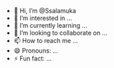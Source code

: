 - 👋 Hi, I’m @Ssalamuka
- 👀 I’m interested in ...
- 🌱 I’m currently learning ...
- 💞️ I’m looking to collaborate on ...
- 📫 How to reach me ...
- 😄 Pronouns: ...
- ⚡ Fun fact: ...

<!---
Ssalamuka/Ssalamuka is a ✨ special ✨ repository because its `README.md` (this file) appears on your GitHub profile.
You can click the Preview link to take a look at your changes.
--->
